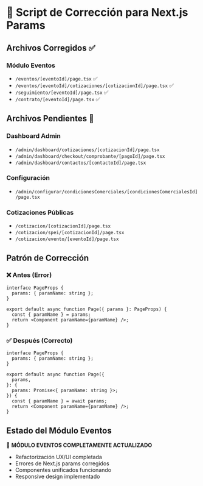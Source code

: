 # 🔧 Script de Corrección para Next.js Params

## Archivos Corregidos ✅

### Módulo Eventos

- `/eventos/[eventoId]/page.tsx` ✅
- `/eventos/[eventoId]/cotizaciones/[cotizacionId]/page.tsx` ✅
- `/seguimiento/[eventoId]/page.tsx` ✅
- `/contrato/[eventoId]/page.tsx` ✅

## Archivos Pendientes 🔄

### Dashboard Admin

- `/admin/dashboard/cotizaciones/[cotizacionId]/page.tsx`
- `/admin/dashboard/checkout/comprobante/[pagoId]/page.tsx`
- `/admin/dashboard/contactos/[contactoId]/page.tsx`

### Configuración

- `/admin/configurar/condicionesComerciales/[condicionesComercialesId]/page.tsx`

### Cotizaciones Públicas

- `/cotizacion/[cotizacionId]/page.tsx`
- `/cotizacion/spei/[cotizacionId]/page.tsx`
- `/cotizacion/evento/[eventoId]/page.tsx`

## Patrón de Corrección

### ❌ Antes (Error)

```tsx
interface PageProps {
  params: { paramName: string };
}

export default async function Page({ params }: PageProps) {
  const { paramName } = params;
  return <Component paramName={paramName} />;
}
```

### ✅ Después (Correcto)

```tsx
interface PageProps {
  params: { paramName: string };
}

export default async function Page({
  params,
}: {
  params: Promise<{ paramName: string }>;
}) {
  const { paramName } = await params;
  return <Component paramName={paramName} />;
}
```

## Estado del Módulo Eventos

🎉 **MÓDULO EVENTOS COMPLETAMENTE ACTUALIZADO**

- Refactorización UX/UI completada
- Errores de Next.js params corregidos
- Componentes unificados funcionando
- Responsive design implementado
